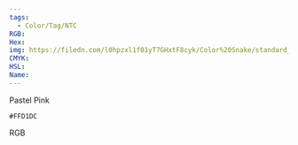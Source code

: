 ```yaml
---
tags:
  - Color/Tag/NTC
RGB:
Hex:
img: https://filedn.com/l0hpzxl1f01yT7GHxtF8cyk/Color%20Snake/standard_csv_to_svg/%23/FFD1DC.svg
CMYK:
HSL:
Name:
---
```

Pastel Pink
```palette
#FFD1DC
```
RGB
